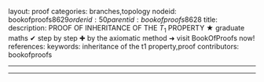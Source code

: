 layout: proof
categories: branches,topology
nodeid: bookofproofs$8629
orderid: 50
parentid: bookofproofs$8628
title: 
description: PROOF OF INHERITANCE OF THE $T_1$ PROPERTY &#9733; graduate maths &#10004; step by step &#10010; by the axiomatic method &#10140; visit BookOfProofs now!
references: 
keywords: inheritance of the t1 property,proof
contributors: bookofproofs

---


---


